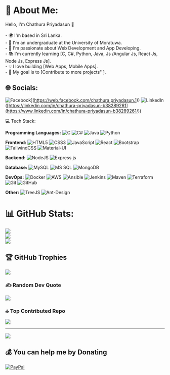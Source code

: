 # 💫 About Me:
Hello, I'm Chathura Priyadasun 👋<br><br>- 🌍 I'm based in Sri Lanka.<br>- 💼 I'm an undergraduate at the University of Moratuwa.<br>- 🌱 I'm passionate about Web Development and App Developing.<br>- 📚 I'm currently learning [C, C#, Python, Java, Js /Angular Js, React Js, Node Js, Express Js].<br>- 💡 I love building [Web Apps, Mobile Apps].<br>- 🎯 My goal is to [Contribute to more projects" ].


## 🌐 Socials:
![Facebook](https://img.shields.io/badge/Facebook-%231877F2.svg?logo=Facebook&logoColor=white)](https://web.facebook.com/chathura.priyadasun.1)) ![LinkedIn](https://img.shields.io/badge/LinkedIn-%230077B5.svg?logo=linkedin&logoColor=white)([https://linkedin.com/in/chathura-priyadasun-b38289261](https://www.linkedin.com/in/chathura-priyadasun-b38289261/)) 

💻 Tech Stack:

**Programming Languages:**
![C](https://img.shields.io/badge/c-%2300599C.svg?style=for-the-badge&logo=c&logoColor=white) 
![C#](https://img.shields.io/badge/c%23-%23239120.svg?style=for-the-badge&logo=c-sharp&logoColor=white) 
![Java](https://img.shields.io/badge/java-%23ED8B00.svg?style=for-the-badge&logo=java&logoColor=white) 
![Python](https://img.shields.io/badge/python-3670A0?style=for-the-badge&logo=python&logoColor=ffdd54) 


**Frontend:**
![HTML5](https://img.shields.io/badge/html5-%23E34F26.svg?style=for-the-badge&logo=html5&logoColor=white) 
![CSS3](https://img.shields.io/badge/css3-%231572B6.svg?style=for-the-badge&logo=css3&logoColor=white) 
![JavaScript](https://img.shields.io/badge/javascript-%23323330.svg?style=for-the-badge&logo=javascript&logoColor=%23F7DF1E) 
![React](https://img.shields.io/badge/react-%2320232a.svg?style=for-the-badge&logo=react&logoColor=%2361DAFB) 
![Bootstrap](https://img.shields.io/badge/bootstrap-%23563D7C.svg?style=for-the-badge&logo=bootstrap&logoColor=white) 
![TailwindCSS](https://img.shields.io/badge/tailwindcss-%2338B2AC.svg?style=for-the-badge&logo=tailwind-css&logoColor=white) 
![Material-UI](https://img.shields.io/badge/Material-UI-%230081CB.svg?style=for-the-badge&logo=material-ui&logoColor=white) 

**Backend:**
![NodeJS](https://img.shields.io/badge/node.js-6DA55F?style=for-the-badge&logo=node.js&logoColor=white) 
![Express.js](https://img.shields.io/badge/Express.js-494949?style=for-the-badge&logo=express&logoColor=white) 

**Database:**
![MySQL](https://img.shields.io/badge/mysql-%2300f.svg?style=for-the-badge&logo=mysql&logoColor=white) 
![MS SQL](https://img.shields.io/badge/MS_SQL-CC6633?style=for-the-badge&logo=mssql&logoColor=white) 
![MongoDB](https://img.shields.io/badge/MongoDB-47A248?style=for-the-badge&logo=mongodb&logoColor=white) 

**DevOps:**
![Docker](https://img.shields.io/badge/Docker-2496ED?style=for-the-badge&logo=docker&logoColor=white) 
![AWS](https://img.shields.io/badge/AWS-FF9900?style=for-the-badge&logo=amazon-aws&logoColor=white) 
![Ansible](https://img.shields.io/badge/Ansible-FF6347?style=for-the-badge&logo=ansible&logoColor=white) 
![Jenkins](https://img.shields.io/badge/Jenkins-303F9F?style=for-the-badge&logo=jenkins&logoColor=white) 
![Maven](https://img.shields.io/badge/Maven-C71A7F?style=for-the-badge&logo=apache-maven&logoColor=white) 
![Terraform](https://img.shields.io/badge/Terraform-FF7F50?style=for-the-badge&logo=terraform&logoColor=white) 
![Git](https://img.shields.io/badge/Git-fc6d26?style=for-the-badge&logo=git&logoColor=white) 
![GitHub](https://img.shields.io/badge/GitHub-%23121011.svg?style=for-the-badge&logo=github&logoColor=white) 

**Other:**
![TreeJS](https://img.shields.io/badge/TreeJS-007BFF?style=for-the-badge&logo=treejs&logoColor=white) 
![Ant-Design](https://img.shields.io/badge/-AntDesign-%230170FE?style=for-the-badge&logo=ant-design&logoColor=white) 

# 📊 GitHub Stats:
![](https://github-readme-stats.vercel.app/api?username=PriyadasunKC&theme=radical&hide_border=false&include_all_commits=true&count_private=true)<br/>
![](https://github-readme-streak-stats.herokuapp.com/?user=PriyadasunKC&theme=radical&hide_border=false)<br/>
![](https://github-readme-stats.vercel.app/api/top-langs/?username=PriyadasunKC&theme=radical&hide_border=false&include_all_commits=true&count_private=true&layout=compact)

## 🏆 GitHub Trophies
![](https://github-profile-trophy.vercel.app/?username=PriyadasunKC&theme=monokai&no-frame=false&no-bg=false&margin-w=4)

### ✍️ Random Dev Quote
![](https://quotes-github-readme.vercel.app/api?type=horizontal&theme=radical)

### 🔝 Top Contributed Repo
![](https://github-contributor-stats.vercel.app/api?username=PriyadasunKC&limit=5&theme=dark&combine_all_yearly_contributions=true)

---
[![](https://visitcount.itsvg.in/api?id=PriyadasunKC&icon=0&color=0)](https://visitcount.itsvg.in)

  ## 💰 You can help me by Donating
  [![PayPal](https://img.shields.io/badge/PayPal-00457C?style=for-the-badge&logo=paypal&logoColor=white)](https://paypal.me/premasirikb1@gmail.com) 

  
<!-- Proudly created with GPRM ( https://gprm.itsvg.in ) -->
